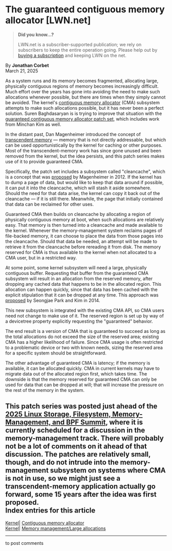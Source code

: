 # The guaranteed contiguous memory allocator [LWN.net]

> **Did you know...?**
> 
> LWN.net is a subscriber-supported publication; we rely on subscribers to keep the entire operation going. Please help out by [buying a subscription](/Promo/nst-nag4/subscribe) and keeping LWN on the net. 

By **Jonathan Corbet**  
March 21, 2025 

As a system runs and its memory becomes fragmented, allocating large, physically contiguous regions of memory becomes increasingly difficult. Much effort over the years has gone into avoiding the need to make such allocations whenever possible, but there are times when they simply cannot be avoided. The kernel's [contiguous memory allocator](/Articles/486301/) (CMA) subsystem attempts to make such allocations possible, but it has never been a perfect solution. Suren Baghdasaryan is is trying to improve that situation with the [guaranteed contiguous memory allocator patch set](/ml/all/20250320173931.1583800-1-surenb@google.com), which includes work from Minchan Kim as well. 

In the distant past, Dan Magenheimer introduced the concept of [transcendent memory](/Articles/340080/) — memory that is not directly addressable, but which can be used opportunistically by the kernel for caching or other purposes. Most of the transcendent-memory work has since gone unused and been removed from the kernel, but the idea persists, and this patch series makes use of it to provide guaranteed CMA. 

Specifically, the patch set includes a subsystem called "cleancache", which is a concept that was [proposed](/Articles/545244/) by Magenheimer in 2012. If the kernel has to dump a page of data, but would like to keep that data around if possible, it can put it into the cleancache, which will stash it aside somewhere. Should the need for that data arise, the kernel can copy it back out of the cleancache — if it is still there. Meanwhile, the page that initially contained that data can be reclaimed for other uses. 

Guaranteed CMA then builds on cleancache by allocating a region of physically contiguous memory at boot, when such allocations are relatively easy. That memory is then turned into a cleancache and made available to the kernel. Whenever the memory-management system reclaims pages of file-backed memory, it can choose to place the data from those pages into the cleancache. Should that data be needed, an attempt will be made to retrieve it from the cleancache before rereading it from disk. The memory reserved for CMA is thus available to the kernel when not allocated to a CMA user, but in a restricted way. 

At some point, some kernel subsystem will need a large, physically contiguous buffer. Requesting that buffer from the guaranteed CMA subsystem will result in an allocation from the reserved memory, after dropping any cached data that happens to be in the allocated region. This allocation can happen quickly, since that data has been cached with the explicit stipulation that it can be dropped at any time. This approach was [proposed](/Articles/619865/) by Seongjae Park and Kim in 2014. 

This new subsystem is integrated with the existing CMA API, so CMA users need not change to make use of it. The reserved region is set up by way of a devicetree property explicitly requesting the "guaranteed" behavior. 

The end result is a version of CMA that is guaranteed to succeed as long as the total allocations do not exceed the size of the reserved area; existing CMA has a higher likelihood of failure. Since CMA usage is often restricted to a problematic device or two with known needs, sizing the reserved area for a specific system should be straightforward. 

The other advantage of guaranteed CMA is latency; if the memory is available, it can be allocated quickly. CMA in current kernels may have to migrate data out of the allocated region first, which takes time. The downside is that the memory reserved for guaranteed CMA can only be used for data that can be dropped at will; that will increase the pressure on the rest of the memory in the system. 

This patch series was posted just ahead of the [2025 Linux Storage, Filesystem, Memory-Management, and BPF Summit](https://events.linuxfoundation.org/lsfmmbpf/), where it is currently scheduled for a discussion in the memory-management track. There will probably not be a lot of comments on it ahead of that discussion. The patches are relatively small, though, and do not intrude into the memory-management subsystem on systems where CMA is not in use, so we might just see a transcendent-memory application actually go forward, some 15 years after the idea was first proposed.  
Index entries for this article  
---  
[Kernel](/Kernel/Index)| [Contiguous memory allocator](/Kernel/Index#Contiguous_memory_allocator)  
[Kernel](/Kernel/Index)| [Memory management/Large allocations](/Kernel/Index#Memory_management-Large_allocations)  
  


* * *

to post comments 
